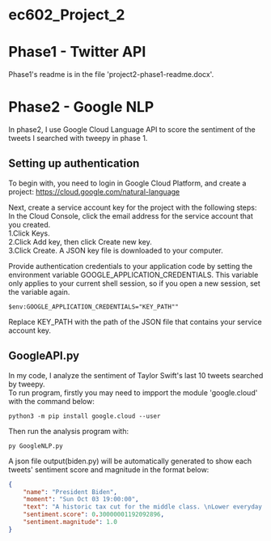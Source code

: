 # ec602_Project_2
# Phase1 - Twitter API
Phase1's readme is in the file 'project2-phase1-readme.docx'.  
# Phase2 - Google NLP
In phase2, I use Google Cloud Language API to score the sentiment of the tweets I searched with tweepy in phase 1.  
## Setting up authentication
To begin with, you need to login in Google Cloud Platform, and create a project: https://cloud.google.com/natural-language  
  
Next, create a service account key for the project with the following steps:  
In the Cloud Console, click the email address for the service account that you created.  
1.Click Keys.  
2.Click Add key, then click Create new key.  
3.Click Create. A JSON key file is downloaded to your computer.  
  
Provide authentication credentials to your application code by setting the environment variable GOOGLE_APPLICATION_CREDENTIALS. This variable only applies to your current shell session, so if you open a new session, set the variable again.
```
$env:GOOGLE_APPLICATION_CREDENTIALS="KEY_PATH""
```
Replace KEY_PATH with the path of the JSON file that contains your service account key.  
## GoogleAPI.py
In my code, I analyze the sentiment of Taylor Swift's last 10 tweets searched by tweepy.  
To run program, firstly you may need to impport the module 'google.cloud' with the command below:
```
python3 -m pip install google.cloud --user
```
Then run the analysis program with:
```
py GoogleNLP.py
```
A json file output(biden.py) will be automatically generated to show each tweets' sentiment score and magnitude in the format below:
``` json
{
    "name": "President Biden",
    "moment": "Sun Oct 03 19:00:00",
    "text": "A historic tax cut for the middle class. \nLower everyday costs for hardworking Americans.\nAn economy that gives eve\u2026 https://t.co/cqIagpbwS3",
    "sentiment.score": 0.30000001192092896,
    "sentiment.magnitude": 1.0
}
```
  
